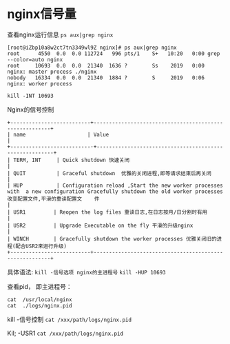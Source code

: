 # nginx信号量

查看nginx运行信息
`ps aux|grep nginx`

```
[root@iZbp10a8w2ct7tn3349wl9Z nginx]# ps aux|grep nginx
root      4550  0.0  0.0 112724   996 pts/1    S+   10:20   0:00 grep --color=auto nginx
root     10693  0.0  0.0  21340  1636 ?        Ss    2019   0:00 nginx: master process ./nginx
nobody   16334  0.0  0.0  21340  1884 ?        S     2019   0:06 nginx: worker process
```

```
kill -INT 10693
```



Nginx的信号控制
```
+--------------------------+--------------------------------------------------------+
| name                    | Value                                                   |
+--------------------------·+--------------------------------------------------------+
| TERM, INT     | Quick shutdown 快速关闭                                                |
| QUIT          | Graceful shutdown  优雅的关闭进程,即等请求结束后再关闭                         |
| HUP           | Configuration reload ,Start the new worker processes with  a new configuration Gracefully shutdown the old worker processes 改变配置文件,平滑的重读配置文    件                                                    |
| USR1         | Reopen the log files 重读日志,在日志按月/日分割时有用                           |
| USR2         | Upgrade Executable on the fly 平滑的升级nginx                                     |
| WINCH        | Gracefully shutdown the worker processes 优雅关闭旧的进程(配合USR2来进行升级)    
+--------------------------+--------------------------------------------------------+
```




具体语法:
`kill -信号选项 nginx的主进程号`
`kill -HUP 10693`


查看pid， 即主进程号：
```
cat  /usr/local/nginx
cat  ./logs/nginx.pid
```


kill -信号控制 `cat /xxx/path/logs/nginx.pid`

Kil; -USR1 `cat /xxx/path/logs/nginx.pid`



